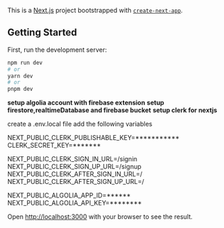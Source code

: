 This is a [Next.js](https://nextjs.org/) project bootstrapped with [`create-next-app`](https://github.com/vercel/next.js/tree/canary/packages/create-next-app).

## Getting Started

First, run the development server:

```bash
npm run dev
# or
yarn dev
# or
pnpm dev
```

**setup algolia account with firebase extension**
**setup firestore,realtimeDatabase and firebase bucket**
**setup clerk for nextjs**

create a .env.local file add the following variables

NEXT_PUBLIC_CLERK_PUBLISHABLE_KEY=***********
CLERK_SECRET_KEY=*******

NEXT_PUBLIC_CLERK_SIGN_IN_URL=/signin
NEXT_PUBLIC_CLERK_SIGN_UP_URL=/signup
NEXT_PUBLIC_CLERK_AFTER_SIGN_IN_URL=/
NEXT_PUBLIC_CLERK_AFTER_SIGN_UP_URL=/

NEXT_PUBLIC_ALGOLIA_APP_ID=******
NEXT_PUBLIC_ALGOLIA_API_KEY=********

Open [http://localhost:3000](http://localhost:3000) with your browser to see the result.

